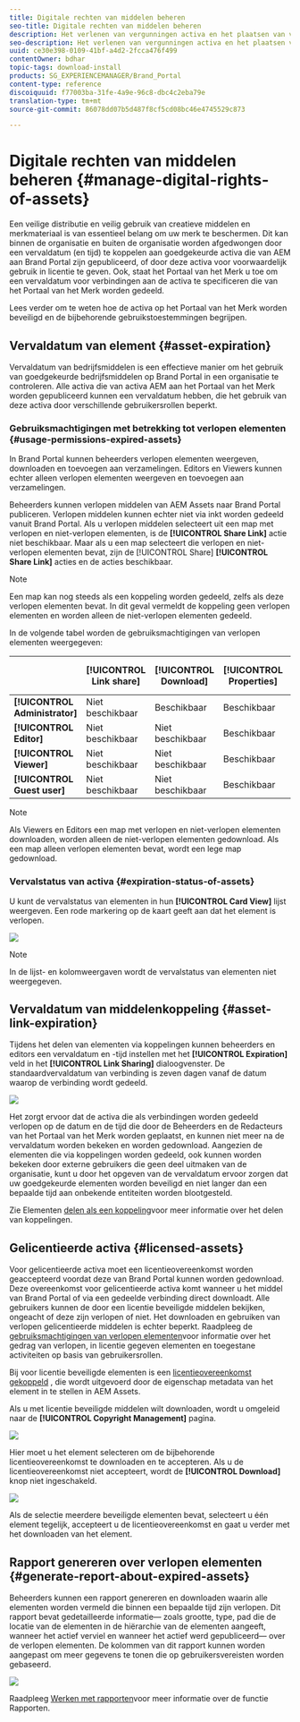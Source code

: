 ```yaml
---
title: Digitale rechten van middelen beheren
seo-title: Digitale rechten van middelen beheren
description: Het verlenen van vergunningen activa en het plaatsen van vervaldatum voor activa en gedeelde verbindingen verzekeren gecontroleerd gebruik van deze activa en beschermen hen.
seo-description: Het verlenen van vergunningen activa en het plaatsen van vervaldatum voor activa en gedeelde verbindingen verzekeren gecontroleerd gebruik van deze activa en beschermen hen.
uuid: ce30e398-0109-41bf-a4d2-2fcca476f499
contentOwner: bdhar
topic-tags: download-install
products: SG_EXPERIENCEMANAGER/Brand_Portal
content-type: reference
discoiquuid: f77003ba-31fe-4a9e-96c8-dbc4c2eba79e
translation-type: tm+mt
source-git-commit: 86078dd07b5d487f8cf5cd08bc46e4745529c873

---
```



# Digitale rechten van middelen beheren {#manage-digital-rights-of-assets}

Een veilige distributie en veilig gebruik van creatieve middelen en merkmateriaal is van essentieel belang om uw merk te beschermen. Dit kan binnen de organisatie en buiten de organisatie worden afgedwongen door een vervaldatum (en tijd) te koppelen aan goedgekeurde activa die van AEM aan Brand Portal zijn gepubliceerd, of door deze activa voor voorwaardelijk gebruik in licentie te geven. Ook, staat het Portaal van het Merk u toe om een vervaldatum voor verbindingen aan de activa te specificeren die van het Portaal van het Merk worden gedeeld.

Lees verder om te weten hoe de activa op het Portaal van het Merk worden beveiligd en de bijbehorende gebruikstoestemmingen begrijpen.

## Vervaldatum van element {#asset-expiration}

Vervaldatum van bedrijfsmiddelen is een effectieve manier om het gebruik van goedgekeurde bedrijfsmiddelen op Brand Portal in een organisatie te controleren. Alle activa die van activa AEM aan het Portaal van het Merk worden gepubliceerd kunnen een vervaldatum hebben, die het gebruik van deze activa door verschillende gebruikersrollen beperkt.

### Gebruiksmachtigingen met betrekking tot verlopen elementen {#usage-permissions-expired-assets}

In Brand Portal kunnen beheerders verlopen elementen weergeven, downloaden en toevoegen aan verzamelingen. Editors en Viewers kunnen echter alleen verlopen elementen weergeven en toevoegen aan verzamelingen.

Beheerders kunnen verlopen middelen van AEM Assets naar Brand Portal publiceren. Verlopen middelen kunnen echter niet via inkt worden gedeeld vanuit Brand Portal. Als u verlopen middelen selecteert uit een map met verlopen en niet-verlopen elementen, is de **[!UICONTROL Share Link]** actie niet beschikbaar. Maar als u een map selecteert die verlopen en niet-verlopen elementen bevat, zijn de [!UICONTROL Share] **[!UICONTROL Share Link]** acties en de acties beschikbaar.

>[!NOTE]
>
>Een map kan nog steeds als een koppeling worden gedeeld, zelfs als deze verlopen elementen bevat. In dit geval vermeldt de koppeling geen verlopen elementen en worden alleen de niet-verlopen elementen gedeeld.

In de volgende tabel worden de gebruiksmachtigingen van verlopen elementen weergegeven:

|  | **[!UICONTROL Link share]** | **[!UICONTROL Download]** | **[!UICONTROL Properties]** | **[!UICONTROL Add to collection]** | **[!UICONTROL Delete]** |
|---|---|---|---|---|---|
| **[!UICONTROL Administrator]** | Niet beschikbaar | Beschikbaar | Beschikbaar | Beschikbaar | Beschikbaar |
| **[!UICONTROL Editor]** | Niet beschikbaar | Niet beschikbaar | Beschikbaar | Beschikbaar | Niet beschikbaar |
| **[!UICONTROL Viewer]** | Niet beschikbaar | Niet beschikbaar | Beschikbaar | Beschikbaar | Niet beschikbaar |
| **[!UICONTROL Guest user]** | Niet beschikbaar | Niet beschikbaar | Beschikbaar | Beschikbaar | Niet beschikbaar |

>[!NOTE]
>
>Als Viewers en Editors een map met verlopen en niet-verlopen elementen downloaden, worden alleen de niet-verlopen elementen gedownload. Als een map alleen verlopen elementen bevat, wordt een lege map gedownload.

### Vervalstatus van activa {#expiration-status-of-assets}

U kunt de vervalstatus van elementen in hun **[!UICONTROL Card View]** lijst weergeven. Een rode markering op de kaart geeft aan dat het element is verlopen.

![](assets/expired_assets_cardview.png)

>[!NOTE]
>
>In de lijst- en kolomweergaven wordt de vervalstatus van elementen niet weergegeven.

## Vervaldatum van middelenkoppeling {#asset-link-expiration}

Tijdens het delen van elementen via koppelingen kunnen beheerders en editors een vervaldatum en -tijd instellen met het **[!UICONTROL Expiration]** veld in het **[!UICONTROL Link Sharing]** dialoogvenster. De standaardvervaldatum van verbinding is zeven dagen vanaf de datum waarop de verbinding wordt gedeeld.

![](assets/asset-link-sharing.png)

Het zorgt ervoor dat de activa die als verbindingen worden gedeeld verlopen op de datum en de tijd die door de Beheerders en de Redacteurs van het Portaal van het Merk worden geplaatst, en kunnen niet meer na de vervaldatum worden bekeken en worden gedownload. Aangezien de elementen die via koppelingen worden gedeeld, ook kunnen worden bekeken door externe gebruikers die geen deel uitmaken van de organisatie, kunt u door het opgeven van de vervaldatum ervoor zorgen dat uw goedgekeurde elementen worden beveiligd en niet langer dan een bepaalde tijd aan onbekende entiteiten worden blootgesteld.

Zie Elementen [delen als een koppeling](../using/brand-portal-link-share.md)voor meer informatie over het delen van koppelingen.

## Gelicentieerde activa {#licensed-assets}

Voor gelicentieerde activa moet een licentieovereenkomst worden geaccepteerd voordat deze van Brand Portal kunnen worden gedownload. Deze overeenkomst voor gelicentieerde activa komt wanneer u het middel van Brand Portal of via een gedeelde verbinding direct downloadt. Alle gebruikers kunnen de door een licentie beveiligde middelen bekijken, ongeacht of deze zijn verlopen of niet. Het downloaden en gebruiken van verlopen gelicentieerde middelen is echter beperkt. Raadpleeg de [gebruiksmachtigingen van verlopen elementen](../using/manage-digital-rights-of-assets.md#usage-permissions-expired-assets)voor informatie over het gedrag van verlopen, in licentie gegeven elementen en toegestane activiteiten op basis van gebruikersrollen.

Bij voor licentie beveiligde elementen is een [licentieovereenkomst gekoppeld](https://helpx.adobe.com/experience-manager/6-5/assets/using/drm.html#DigitalRightsManagementinAssets) , die wordt uitgevoerd door de eigenschap [](https://helpx.adobe.com/experience-manager/6-5/assets/using/drm.html#DigitalRightsManagementinAssets) metadata van het element in te stellen in AEM Assets.

Als u met licentie beveiligde middelen wilt downloaden, wordt u omgeleid naar de **[!UICONTROL Copyright Management]** pagina.

![](assets/asset-copyright-mgmt.png)

Hier moet u het element selecteren om de bijbehorende licentieovereenkomst te downloaden en te accepteren. Als u de licentieovereenkomst niet accepteert, wordt de **[!UICONTROL Download]** knop niet ingeschakeld.

![](assets/licensed-asset-download-2.png)

Als de selectie meerdere beveiligde elementen bevat, selecteert u één element tegelijk, accepteert u de licentieovereenkomst en gaat u verder met het downloaden van het element.

## Rapport genereren over verlopen elementen {#generate-report-about-expired-assets}

Beheerders kunnen een rapport genereren en downloaden waarin alle elementen worden vermeld die binnen een bepaalde tijd zijn verlopen. Dit rapport bevat gedetailleerde informatie— zoals grootte, type, pad die de locatie van de elementen in de hiërarchie van de elementen aangeeft, wanneer het actief verviel en wanneer het actief werd gepubliceerd— over de verlopen elementen. De kolommen van dit rapport kunnen worden aangepast om meer gegevens te tonen die op gebruikersvereisten worden gebaseerd.

![](assets/assets-expired.png)

Raadpleeg [Werken met rapporten](../using/brand-portal-reports.md#work-with-reports)voor meer informatie over de functie Rapporten.

